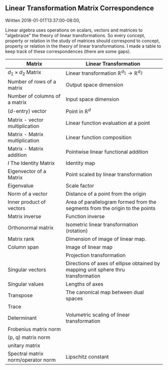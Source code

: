 
## Linear Transformation Matrix Correspondence

Written 2018-01-01T13:37:00-08:00,

Linear algebra uses operations on scalars, vectors and matrices to "algebraize" the theory of linear transformations. So every concept, property or relation in the study of matrices should correspond to concept, property or relation in the theory of linear transformations. I made a table to keep track of these correspondences (there are some gaps).

| Matrix                             | Linear Transformation                                                             |
| ---------------------------------- | --------------------------------------------------------------------------------- |
| $d_1 \times d_2$ Matrix            | Linear transformation $\mathbb{R}^{d_1} \to \mathbb{R}^{d_2}$                     |
| Number of rows of a matrix         | Output space dimension                                                            |
| Number of columns of a matrix      | Input space dimension                                                             |
| ($d$-entry) vector                 | Point in $\mathbb{R}^d$                                                           |
| Matrix - vector multiplication     | Linear function evaluation at a point                                             |
| Matrix - Matrix multiplication     | Linear function composition                                                       |
| Matrix - Matrix addition           | Pointwise linear functional addition                                              |
| $I$ The Identity Matrix            | Identity map                                                                      |
| Eigenvector of a Matrix            | Point scaled by linear transformation                                             |
| Eigenvalue                         | Scale factor                                                                      |
| Norm of a vector                   | Distance of a point from the origin                                               |
| Inner product of vectors           | Area of parallelogram formed from the segments from the origin to the points      |
| Matrix inverse                     | Function inverse                                                                  |
| Orthonormal matrix                 | Isometric linear transformation (rotation)                                        |
| Matrix rank                        | Dimension of image of linear map.                                                 |
| Column span                        | Image of linear map                                                               |
|                                    | Projection transformation                                                         |
| Singular vectors                   | Directions of axes of ellipse obtained by mapping unit sphere thru transformation |
| Singular values                    | Lengths of axes                                                                   |
| Transpose                          | The canonical map between dual spaces                                             |
| Trace                              |                                                                                   |
| Determinant                        | Volumetric scaling of linear transformation                                       |
| Frobenius matrix norm              |                                                                                   |
| (p, q) matrix norm                 |                                                                                   |
| unitary matrix                     |                                                                                   |
| Spectral matrix norm/operator norm | Lipschitz constant                                                                |
